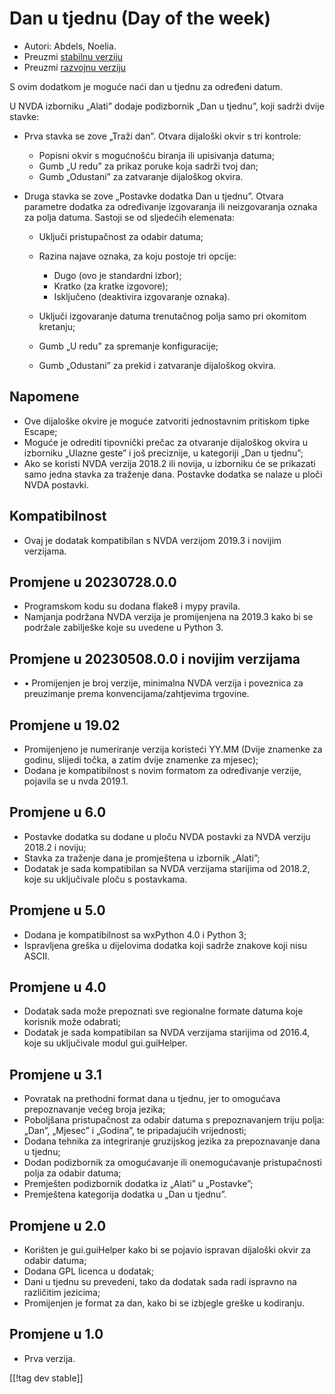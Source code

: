 # Dan u tjednu (Day of the week) #

* Autori: Abdels, Noelia.
* Preuzmi [stabilnu verziju][1]
* Preuzmi [razvojnu verziju][2]

S ovim dodatkom je moguće naći dan u tjednu za određeni datum.

U NVDA izborniku „Alati” dodaje podizbornik „Dan u tjednu”, koji sadrži
dvije stavke:

* Prva stavka se zove „Traži dan”. Otvara dijaloški okvir s tri kontrole:

    * Popisni okvir s mogućnošću biranja ili upisivanja datuma;
    * Gumb „U redu” za prikaz poruke koja sadrži tvoj dan;
    * Gumb „Odustani” za zatvaranje dijaloškog okvira.

* Druga stavka se zove „Postavke dodatka Dan u tjednu”. Otvara parametre
  dodatka za određivanje izgovaranja ili neizgovaranja oznaka za polja
  datuma. Sastoji se od sljedećih elemenata:

    * Uključi pristupačnost za odabir datuma;
    * Razina najave oznaka, za koju postoje tri opcije:

        * Dugo (ovo je standardni izbor);
        * Kratko (za kratke izgovore);
        * Isključeno (deaktivira izgovaranje oznaka).

    * Uključi izgovaranje datuma trenutačnog polja samo pri okomitom
      kretanju;
    * Gumb „U redu” za spremanje konfiguracije;
    * Gumb „Odustani” za prekid i zatvaranje dijaloškog okvira.

## Napomene ##

* Ove dijaloške okvire je moguće zatvoriti jednostavnim pritiskom tipke
  Escape;
* Moguće je odrediti tipovnički prečac za otvaranje dijaloškog okvira u
  izborniku „Ulazne geste” i još preciznije, u kategoriji „Dan u tjednu”;
* Ako se koristi NVDA verzija 2018.2 ili novija, u izborniku će se prikazati
  samo jedna stavka za traženje dana. Postavke dodatka se nalaze u ploči
  NVDA postavki.

## Kompatibilnost ##

* Ovaj je dodatak kompatibilan s NVDA verzijom 2019.3 i novijim verzijama.

## Promjene u 20230728.0.0 ##

* Programskom kodu su dodana flake8 i mypy pravila.
* Namjanja podržana NVDA verzija je promijenjena na 2019.3 kako bi se
  podržale zabilješke koje su uvedene u Python 3.

## Promjene u 20230508.0.0 i novijim verzijama ##

* • Promijenjen je broj verzije, minimalna NVDA verzija i poveznica za
  preuzimanje prema konvencijama/zahtjevima trgovine.

## Promjene u 19.02 ##

* Promijenjeno je numeriranje verzija koristeći YY.MM (Dvije znamenke za
  godinu, slijedi točka, a zatim dvije znamenke za mjesec);
* Dodana je kompatibilnost s novim formatom za određivanje verzije, pojavila
  se u nvda 2019.1.

## Promjene u 6.0 ##

* Postavke dodatka su dodane u ploču NVDA postavki za NVDA verziju 2018.2 i
  noviju;
* Stavka za traženje dana je promještena u izbornik „Alati”;
* Dodatak je sada kompatibilan sa NVDA verzijama starijima od 2018.2, koje
  su uključivale ploču s postavkama.

## Promjene u 5.0 ##

* Dodana je kompatibilnost sa wxPython 4.0 i Python 3;
* Ispravljena greška u dijelovima dodatka koji sadrže znakove koji nisu
  ASCII.

## Promjene u 4.0 ##

* Dodatak sada može prepoznati sve regionalne formate datuma koje korisnik
  može odabrati;
* Dodatak je sada kompatibilan sa NVDA verzijama starijima od 2016.4, koje
  su uključivale modul gui.guiHelper.

## Promjene u 3.1 ##

* Povratak na prethodni format dana u tjednu, jer to omogućava prepoznavanje
  većeg broja jezika;
* Poboljšana pristupačnost za odabir datuma s prepoznavanjem triju polja:
  „Dan”, „Mjesec” i „Godina”, te pripadajućih vrijednosti;
* Dodana tehnika za integriranje gruzijskog jezika za prepoznavanje dana u
  tjednu;
* Dodan podizbornik za omogućavanje ili onemogućavanje pristupačnosti polja
  za odabir datuma;
* Premješten podizbornik dodatka iz „Alati” u „Postavke”;
* Premještena kategorija dodatka u „Dan u tjednu”.

## Promjene u 2.0 ##

* Korišten je gui.guiHelper kako bi se pojavio ispravan dijaloški okvir za
  odabir datuma;
* Dodana GPL licenca u dodatak;
* Dani u tjednu su prevedeni, tako da dodatak sada radi ispravno na
  različitim jezicima;
* Promijenjen je format za dan, kako bi se izbjegle greške u kodiranju.

## Promjene u 1.0 ##

* Prva verzija.

[[!tag dev stable]]

[1]: https://www.nvaccess.org/addonStore/legacy?file=dayOfTheWeek

[2]: https://www.nvaccess.org/addonStore/legacy?file=dayOfTheWeek
